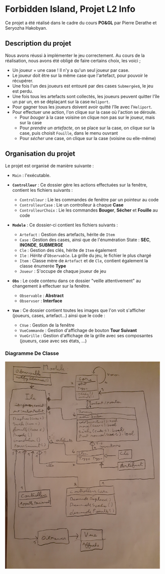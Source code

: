 # Forbidden Island, Projet L2 Info

Ce projet a été réalisé dans le cadre du cours **PO&GL** par Pierre Derathe et Seryozha Hakobyan.

## Description du projet

Nous avons réussi à implémenter le jeu correctement. Au cours de la réalisation, nous avons été obligé de faire certains choix, les voici ;

- Un joueur = une case ! Il n'y a qu'un seul joueur par case.
- Le joueur doit être sur la même case que l'artefact, pour pouvoir le récupérer.
- Une fois l'un des joueurs est entouré par des cases `Submergée`s, le jeu est perdu.
- Une fois tous les artefacts sont collectés, les joueurs peuvent quitter l'île un par un, en se déplaçant sur la case `Heliport`.
- Pour gagner tous les joueurs doivent avoir quitté l'île avec l'`Heliport`.
- Pour effectuer une action, l'on clique sur la case où l'action se déroule. 
  - Pour *bouger* à la case voisine on clique non pas sur le joueur, mais sur la case
  - Pour *prendre un artefacte*, on se place sur la case, on clique sur la case, puis choisit `Fouille`, dans le menu ouvrant
  - Pour *sécher* une case, on clique sur la case (voisine ou elle-même)

## Organisation du projet

Le projet est organisé de manière suivante :

- `Main` : l'exécutable.

- **`Controlleur`** : Ce dossier gère les actions effectuées sur la fenêtre, contient les fichiers suivants :
  - `Controlleur` : Lie les commandes de fenêtre par un pointeur au code
  - `ControlleurCase` : Lie un controlleur à chaque **Case**
  - `ControlleurChoix` : Lie les commandes **Bouger**, **Sécher** et **Fouille** au code 

- **`Modele`** : Ce dossier-ci contient les fichiers suivants :
  - `Artefact` : Gestion des artefacts, hérite de `Item`
  - `Case` : Gestion des cases, ainsi que de l'énumération State : **SEC**, **INONDE**, **SUBMERGE**
  - `Cle` : Gestion des clés, hérite de `Item` également
  - `Ile` : *Hérite d'`Observable`*. La grille du jeu, le fichier le plus chargé
  - `Item` : Classe mère de `Artefact` et de `Cle`, contient également la classe énumerée **Type**
  - `Joueur` : S'occupe de chaque joueur de jeu

- **`Obs`** : Le code contenu dans ce dossier "veille attentivement" au changement à effectuer sur la fenêtre. 
  - `Observable` : **Abstract**
  - `Observser` : **Interface**

- **`Vue`**  : Ce dossier contient toutes les images que l'on voit s'afficher (joueurs, cases, artefact...) ainsi que le code :
    - `CVue` : Gestion de la fenêtre
    - `VueCommande` : Gestion d'affichage de bouton **Tour Suivant**
    - `VueGrille` : Gestion d'affichage de la grille avec ses composantes (joueurs, case avec ses états, ...)


### Diagramme De Classe

![alt text](./diagrammeDeClasse.jpg)
